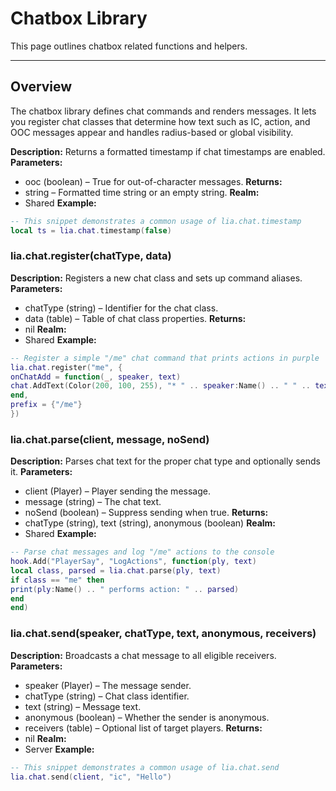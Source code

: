 # Chatbox Library

This page outlines chatbox related functions and helpers.

---

## Overview
The chatbox library defines chat commands and renders messages. It lets you register chat classes that determine how text such as IC, action, and OOC messages appear and handles radius-based or global visibility.

    
**Description:**
Returns a formatted timestamp if chat timestamps are enabled.
**Parameters:**
* ooc (boolean) – True for out-of-character messages.
**Returns:**
* string – Formatted time string or an empty string.
**Realm:**
* Shared
**Example:**
```lua
-- This snippet demonstrates a common usage of lia.chat.timestamp
local ts = lia.chat.timestamp(false)
```

### lia.chat.register(chatType, data)

    
**Description:**
Registers a new chat class and sets up command aliases.
**Parameters:**
* chatType (string) – Identifier for the chat class.
* data (table) – Table of chat class properties.
**Returns:**
* nil
**Realm:**
* Shared
**Example:**
```lua
-- Register a simple "/me" chat command that prints actions in purple
lia.chat.register("me", {
onChatAdd = function(_, speaker, text)
chat.AddText(Color(200, 100, 255), "* " .. speaker:Name() .. " " .. text)
end,
prefix = {"/me"}
})
```

### lia.chat.parse(client, message, noSend)

    
**Description:**
Parses chat text for the proper chat type and optionally sends it.
**Parameters:**
* client (Player) – Player sending the message.
* message (string) – The chat text.
* noSend (boolean) – Suppress sending when true.
**Returns:**
* chatType (string), text (string), anonymous (boolean)
**Realm:**
* Shared
**Example:**
```lua
-- Parse chat messages and log "/me" actions to the console
hook.Add("PlayerSay", "LogActions", function(ply, text)
local class, parsed = lia.chat.parse(ply, text)
if class == "me" then
print(ply:Name() .. " performs action: " .. parsed)
end
end)
```

### lia.chat.send(speaker, chatType, text, anonymous, receivers)

    
**Description:**
Broadcasts a chat message to all eligible receivers.
**Parameters:**
* speaker (Player) – The message sender.
* chatType (string) – Chat class identifier.
* text (string) – Message text.
* anonymous (boolean) – Whether the sender is anonymous.
* receivers (table) – Optional list of target players.
**Returns:**
* nil
**Realm:**
* Server
**Example:**
```lua
-- This snippet demonstrates a common usage of lia.chat.send
lia.chat.send(client, "ic", "Hello")
```
